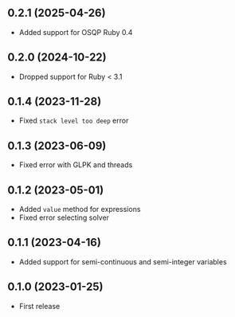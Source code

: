 ## 0.2.1 (2025-04-26)

- Added support for OSQP Ruby 0.4

## 0.2.0 (2024-10-22)

- Dropped support for Ruby < 3.1

## 0.1.4 (2023-11-28)

- Fixed `stack level too deep` error

## 0.1.3 (2023-06-09)

- Fixed error with GLPK and threads

## 0.1.2 (2023-05-01)

- Added `value` method for expressions
- Fixed error selecting solver

## 0.1.1 (2023-04-16)

- Added support for semi-continuous and semi-integer variables

## 0.1.0 (2023-01-25)

- First release
